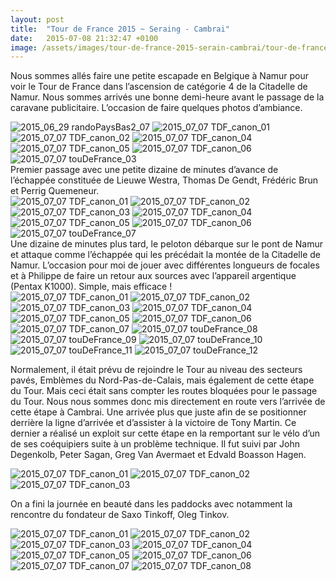 ```yaml
---
layout: post
title:  "Tour de France 2015 ~ Seraing - Cambrai"
date:   2015-07-08 21:32:47 +0100
image: /assets/images/tour-de-france-2015-serain-cambrai/tour-de-france-2015-serain-cambrai_167.jpg
---
```

Nous sommes allés faire une petite escapade en Belgique à Namur pour voir le Tour de France dans l’ascension de catégorie 4 de la Citadelle de Namur.
Nous sommes arrivés une bonne demi-heure avant le passage de la caravane publicitaire. L’occasion de faire quelques photos d’ambiance.
<div class="gallery-box">
  <div class="gallery">
<img src="/assets/images/tour-de-france-2015-serain-cambrai/tour-de-france-2015-serain-cambrai_162.jpg" title="" alt="2015_06_29 randoPaysBas2_07" >
<img src="/assets/images/tour-de-france-2015-serain-cambrai/tour-de-france-2015-serain-cambrai_163.jpg" title="" alt="2015_07_07 TDF_canon_01" >
<img src="/assets/images/tour-de-france-2015-serain-cambrai/tour-de-france-2015-serain-cambrai_164.jpg" title="" alt="2015_07_07 TDF_canon_02" >
<img src="/assets/images/tour-de-france-2015-serain-cambrai/tour-de-france-2015-serain-cambrai_165.jpg" title="" alt="2015_07_07 TDF_canon_04" >
<img src="/assets/images/tour-de-france-2015-serain-cambrai/tour-de-france-2015-serain-cambrai_166.jpg" title="" alt="2015_07_07 TDF_canon_05" >
<img src="/assets/images/tour-de-france-2015-serain-cambrai/tour-de-france-2015-serain-cambrai_167.jpg" title="" alt="2015_07_07 TDF_canon_06" >
<img src="/assets/images/tour-de-france-2015-serain-cambrai/tour-de-france-2015-serain-cambrai_168.jpg" title="" alt="2015_07_07 touDeFrance_03" >
</div>
</div>
Premier passage avec une petite dizaine de minutes d’avance de l’échappée constituée de Lieuwe Westra, Thomas De Gendt, Frédéric Brun et Perrig Quemeneur.
<div class="gallery-box">
  <div class="gallery">
<img src="/assets/images/tour-de-france-2015-serain-cambrai/tour-de-france-2015-serain-cambrai_169.jpg" title="L'échappée à Namur" alt="2015_07_07 TDF_canon_01" >
<img src="/assets/images/tour-de-france-2015-serain-cambrai/tour-de-france-2015-serain-cambrai_170.jpg" title="Thomas De Gendt" alt="2015_07_07 TDF_canon_02" >
<img src="/assets/images/tour-de-france-2015-serain-cambrai/tour-de-france-2015-serain-cambrai_171.jpg" title="Frédéric Brun" alt="2015_07_07 TDF_canon_03" >
<img src="/assets/images/tour-de-france-2015-serain-cambrai/tour-de-france-2015-serain-cambrai_172.jpg" title="Lieuwe Westra" alt="2015_07_07 TDF_canon_04" >
<img src="/assets/images/tour-de-france-2015-serain-cambrai/tour-de-france-2015-serain-cambrai_173.jpg" title="L'échappée à Namur" alt="2015_07_07 TDF_canon_05" >
<img src="/assets/images/tour-de-france-2015-serain-cambrai/tour-de-france-2015-serain-cambrai_174.jpg" title="Lieuwe Westra et Thomas De Gendt" alt="2015_07_07 TDF_canon_06" >
<img src="/assets/images/tour-de-france-2015-serain-cambrai/tour-de-france-2015-serain-cambrai_175.jpg" title="Lieuwe Westra en tête de l'échappée" alt="2015_07_07 touDeFrance_07" >
</div>
</div>
Une dizaine de minutes plus tard, le peloton débarque sur le pont de Namur et attaque comme l’échappée qui les précédait la montée de la Citadelle de Namur. L’occasion pour moi de jouer avec différentes longueurs de focales et à Philippe de faire un retour aux sources avec l’appareil argentique (Pentax K1000). Simple, mais efficace !
<div class="gallery-box">
  <div class="gallery">
<img src="/assets/images/tour-de-france-2015-serain-cambrai/tour-de-france-2015-serain-cambrai_177.jpg" title="" alt="2015_07_07 TDF_canon_01" >
<img src="/assets/images/tour-de-france-2015-serain-cambrai/tour-de-france-2015-serain-cambrai_178.jpg" title="" alt="2015_07_07 TDF_canon_02" >
<img src="/assets/images/tour-de-france-2015-serain-cambrai/tour-de-france-2015-serain-cambrai_179.jpg" title="" alt="2015_07_07 TDF_canon_03" >
<img src="/assets/images/tour-de-france-2015-serain-cambrai/tour-de-france-2015-serain-cambrai_180.jpg" title="" alt="2015_07_07 TDF_canon_04" >
<img src="/assets/images/tour-de-france-2015-serain-cambrai/tour-de-france-2015-serain-cambrai_181.jpg" title="" alt="2015_07_07 TDF_canon_05" >
<img src="/assets/images/tour-de-france-2015-serain-cambrai/tour-de-france-2015-serain-cambrai_182.jpg" title="" alt="2015_07_07 TDF_canon_06" >
<img src="/assets/images/tour-de-france-2015-serain-cambrai/tour-de-france-2015-serain-cambrai_183.jpg" title="" alt="2015_07_07 TDF_canon_07" >
<img src="/assets/images/tour-de-france-2015-serain-cambrai/tour-de-france-2015-serain-cambrai_184.jpg" title="" alt="2015_07_07 touDeFrance_08" >
<img src="/assets/images/tour-de-france-2015-serain-cambrai/tour-de-france-2015-serain-cambrai_185.jpg" title="" alt="2015_07_07 touDeFrance_09" >
<img src="/assets/images/tour-de-france-2015-serain-cambrai/tour-de-france-2015-serain-cambrai_186.jpg" title="" alt="2015_07_07 touDeFrance_10" >
<img src="/assets/images/tour-de-france-2015-serain-cambrai/tour-de-france-2015-serain-cambrai_187.jpg" title="" alt="2015_07_07 touDeFrance_11" >
<img src="/assets/images/tour-de-france-2015-serain-cambrai/tour-de-france-2015-serain-cambrai_188.jpg" title="" alt="2015_07_07 touDeFrance_12" >
</div>
</div>

Normalement, il était prévu de rejoindre le Tour au niveau des secteurs pavés, Emblèmes du Nord-Pas-de-Calais, mais également de cette étape du Tour. Mais ceci était sans compter les routes bloquées pour le passage du Tour.
Nous nous sommes donc mis directement en route vers l’arrivée de cette étape à Cambrai.
Une arrivée plus que juste afin de se positionner derrière la ligne d’arrivée et d’assister à la victoire de Tony Martin. Ce dernier a réalisé un exploit sur cette étape en la remportant sur le vélo d’un de ses coéquipiers suite à un problème technique. Il fut suivi par John Degenkolb, Peter Sagan, Greg Van Avermaet et Edvald Boasson Hagen.
<div class="gallery-box">
  <div class="gallery">
<img src="/assets/images/tour-de-france-2015-serain-cambrai/tour-de-france-2015-serain-cambrai_189.jpg" title="Victoire de Tony Martin" alt="2015_07_07 TDF_canon_01" >
<img src="/assets/images/tour-de-france-2015-serain-cambrai/tour-de-france-2015-serain-cambrai_190.jpg" title="Arrivée de la tête de course" alt="2015_07_07 TDF_canon_02" >
<img src="/assets/images/tour-de-france-2015-serain-cambrai/tour-de-france-2015-serain-cambrai_191.jpg" title="Oleg Tinkov et Félix" alt="2015_07_07 TDF_canon_03" >
</div>
</div>

On a fini la journée en beauté dans les paddocks avec notamment la rencontre du fondateur de Saxo Tinkoff, Oleg Tinkov.

<div class="gallery-box">
  <div class="gallery">
<img src="/assets/images/tour-de-france-2015-serain-cambrai/tour-de-france-2015-serain-cambrai_192.jpg" title="" alt="2015_07_07 TDF_canon_01" >
<img src="/assets/images/tour-de-france-2015-serain-cambrai/tour-de-france-2015-serain-cambrai_193.jpg" title="Serge Pauwels" alt="2015_07_07 TDF_canon_02" >
<img src="/assets/images/tour-de-france-2015-serain-cambrai/tour-de-france-2015-serain-cambrai_194.jpg" title="Christophe Laporte" alt="2015_07_07 TDF_canon_03" >
<img src="/assets/images/tour-de-france-2015-serain-cambrai/tour-de-france-2015-serain-cambrai_195.jpg" title="Lieuwe Westra" alt="2015_07_07 TDF_canon_04" >
<img src="/assets/images/tour-de-france-2015-serain-cambrai/tour-de-france-2015-serain-cambrai_196.jpg" title="Lieuwe Westra" alt="2015_07_07 TDF_canon_05" >
<img src="/assets/images/tour-de-france-2015-serain-cambrai/tour-de-france-2015-serain-cambrai_197.jpg" title="Ryder Hesjedal" alt="2015_07_07 TDF_canon_06" >
<img src="/assets/images/tour-de-france-2015-serain-cambrai/tour-de-france-2015-serain-cambrai_198.jpg" title="Bryan Naulleau" alt="2015_07_07 TDF_canon_07" >
<img src="/assets/images/tour-de-france-2015-serain-cambrai/tour-de-france-2015-serain-cambrai_199.jpg" title="Lars Boom" alt="2015_07_07 TDF_canon_08" >
</div>
</div>